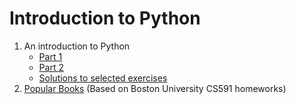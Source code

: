# Introduction to Python

1. An introduction to Python
    * [Part 1](./introduction_to_python/An-introduction-to-Python.ipynb)
    * [Part 2](./introduction_to_python/An-introduction-to-Python-Part2.ipynb)
    * [Solutions to selected exercises](./introduction_to_python/An-introduction-to-Python-Solution.ipynb)
1. [Popular Books](./introduction_to_python/Popular-books.ipynb) (Based on Boston University CS591
   homeworks)
